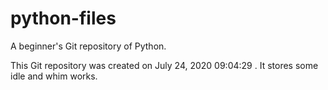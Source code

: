 # python-files
 A beginner's Git repository of Python.

This Git repository was created on July 24, 2020 09:04:29 . It stores some idle and whim works.